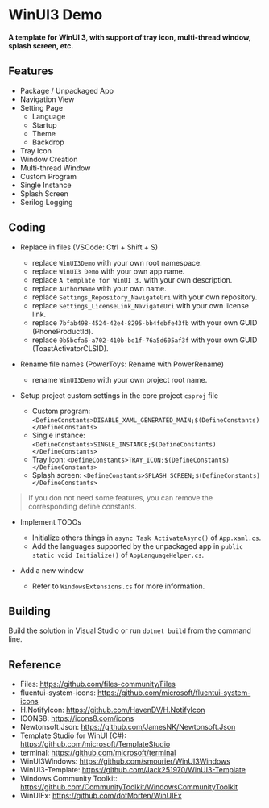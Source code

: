 # WinUI3 Demo

**A template for WinUI 3, with support of tray icon, multi-thread window, splash screen, etc.**

## Features

* Package / Unpackaged App
* Navigation View
* Setting Page
	* Language
	* Startup
	* Theme
	* Backdrop
* Tray Icon
* Window Creation
* Multi-thread Window
* Custom Program
* Single Instance
* Splash Screen
* Serilog Logging

## Coding

* Replace in files (VSCode: Ctrl + Shift + S)
	* replace `WinUI3Demo` with your own root namespace.
	* replace `WinUI3 Demo` with your own app name.
	* replace `A template for WinUI 3.` with your own description.
	* replace `AuthorName` with your own name.
	* replace `Settings_Repository_NavigateUri` with your own repository.
	* replace `Settings_LicenseLink_NavigateUri` with your own license link.
	* replace `7bfab498-4524-42e4-8295-bb4febfe43fb` with your own GUID (PhoneProductId).
	* replace `0b5bcfa6-a702-410b-bd1f-76a5d605af3f` with your own GUID (ToastActivatorCLSID).

* Rename file names (PowerToys: Rename with PowerRename)
	* rename `WinUI3Demo` with your own project root name.

* Setup project custom settings in the core project `csproj` file
	* Custom program: `<DefineConstants>DISABLE_XAML_GENERATED_MAIN;$(DefineConstants)</DefineConstants>`
	* Single instance: `<DefineConstants>SINGLE_INSTANCE;$(DefineConstants)</DefineConstants>`
	* Tray icon: `<DefineConstants>TRAY_ICON;$(DefineConstants)</DefineConstants>`
	* Splash screen: `<DefineConstants>SPLASH_SCREEN;$(DefineConstants)</DefineConstants>`

> If you don not need some features, you can remove the corresponding define constants.

* Implement TODOs
	* Initialize others things in `async Task ActivateAsync()` of `App.xaml.cs`.
	* Add the languages supported by the unpackaged app in `public static void Initialize()` of `AppLanguageHelper.cs`.

* Add a new window
	* Refer to `WindowsExtensions.cs` for more information.

## Building

Build the solution in Visual Studio or run `dotnet build` from the command line.

## Reference

* Files: https://github.com/files-community/Files
* fluentui-system-icons: https://github.com/microsoft/fluentui-system-icons
* H.NotifyIcon: https://github.com/HavenDV/H.NotifyIcon
* ICONS8: https://icons8.com/icons
* Newtonsoft.Json: https://github.com/JamesNK/Newtonsoft.Json
* Template Studio for WinUI (C#): https://github.com/microsoft/TemplateStudio
* terminal: https://github.com/microsoft/terminal
* WinUI3Windows: https://github.com/smourier/WinUI3Windows
* WinUI3-Template: https://github.com/Jack251970/WinUI3-Template
* Windows Community Toolkit: https://github.com/CommunityToolkit/WindowsCommunityToolkit
* WinUIEx: https://github.com/dotMorten/WinUIEx